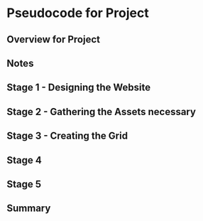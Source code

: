 # Pseudocode for Project

## Overview for Project 

## Notes

## Stage 1 - Designing the Website

## Stage 2 - Gathering the Assets necessary

## Stage 3 - Creating the Grid

## Stage 4

## Stage 5

## Summary 